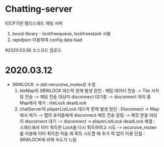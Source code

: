 # Chatting-server
IOCP기반 멀티스레드 채팅 서버
1. boost library - lockfreequeue, lockfreestack 사용
2. rapidjson 이용하여 config data load

#2020.03.06 소스코드 업로드

# 2020.03.12
- SRWLOCK -> std::recursive_mutex로 수정
  1. tileMap의 SRWLOCK 데드락 문제 발생
    원인 : 채팅 데이터 전송 -> Tile 서치 및 전송 -> 채팅 전송 대상이 disconnect 대기중 -> disconnect 처리 중 Map에서 제거 : tileLock deadLock
  2. chatServer의 playerListLock 데드락 문제 발생
    원인 : Disconnect -> Map에서 제거 -> 맵의 유저들에게 disconnect 패킷 전송 알림 -> 패킷 받을 대상이 disconnect 대기 -> disconnect -> playerListLock deadLock
  해결 : 스레드에서 이미 획득한 Lock을 다시 획득하려고 시도 -> recursive_mutex를 이용해 이미 획득한 락을 재 획득 시도할 때 추가 락 없이 이용
  단점 : SRWLOCK에 비해 속도가 느림
